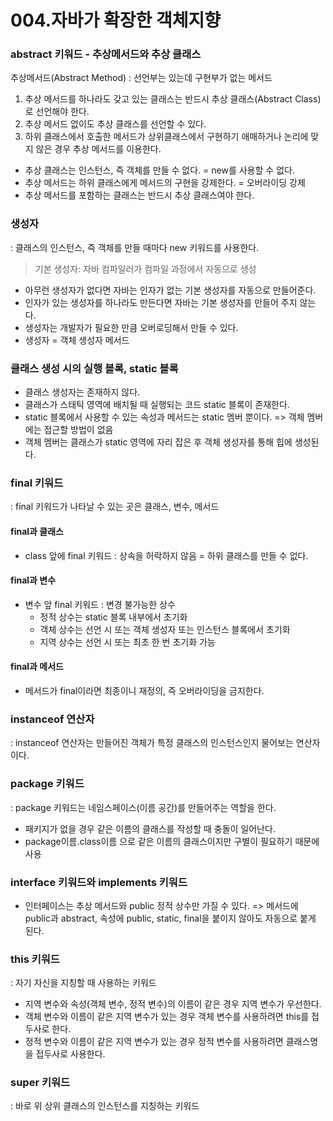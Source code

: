 004.자바가 확장한 객체지향
===============

### abstract 키워드 - 추상메서드와 추상 클래스 
추상메서드(Abstract Method) : 선언부는 있는데 구현부가 없는 메서드 <br>
1. 추상 메서드를 하나라도 갖고 있는 클래스는 반드시 추상 클래스(Abstract Class)로 선언해야 한다. </br>
2. 추상 메서드 없이도 추상 클래스를 선언할 수 있다. </br>
3. 하위 클래스에서 호출한 메서드가 상위클래스에서 구현하기 애매하거나 논리에 맞지 않은 경우 추상 메서드를 이용한다. 
- 추상 클래스는 인스턴스, 즉 객체를 만들 수 없다. = new를 사용할 수 없다.
- 추상 메서드는 하위 클래스에게 메서드의 구현을 강제한다. = 오버라이딩 강제 
- 추상 메서드를 포함하는 클래스는 반드시 추상 클래스여야 한다.  

### 생성자 
: 클래스의 인스턴스, 즉 객체를 만들 때마다 new 키워드를 사용한다. </br>

> 기본 생성자: 자바 컴파일러가 컴파일 과정에서 자동으로 생성 
- 아무런 생성자가 없다면 자바는 인자가 없는 기본 생성자를 자동으로 만들어준다. 
- 인자가 있는 생성자를 하나라도 만든다면 자바는 기본 생성자를 만들어 주지 않는다. 
- 생성자는 개발자가 필요한 만큼 오버로딩해서 만들 수 있다. 
- 생성자 = 객체 생성자 메서드 

### 클래스 생성 시의 실행 블록, static 블록 
- 클래스 생성자는 존재하지 않다. 
- 클래스가 스태틱 영역에 배치될 때 실행되는 코드 static 블록이 존재한다. 
- static 블록에서 사용할 수 있는 속성과 메서드는 static 멤버 뿐이다. => 객체 멤버에는 접근할 방법이 없음 
- 객체 멤버는 클래스가 static 영역에 자리 잡은 후 객체 생성자를 통해 힙에 생성된다. 

### final 키워드 
: final 키워드가 나타날 수 있는 곳은 클래스, 변수, 메서드 
#### final과 클래스 
- class 앞에 final 키워드 : 상속을 허락하지 않음 = 하위 클래스를 만들 수 없다. 
#### final과 변수 
- 변수 앞 final 키워드 : 변경 불가능한 상수 
  - 정적 상수는 static 블록 내부에서 초기화
  - 객체 상수는 선언 시 또는 객체 생성자 또는 인스턴스 블록에서 초기화 
  - 지역 상수는 선언 시 또는 최초 한 번 초기화 가능 

#### final과 메서드 
- 메서드가 final이라면 최종이니 재정의, 즉 오버라이딩을 금지한다. 

### instanceof 연산자 
: instanceof 연산자는 만들어진 객체가 특정 클래스의 인스턴스인지 물어보는 연산자이다. 
  
### package 키워드 
: package 키워드는 네임스페이스(이름 공간)를 만들어주는 역할을 한다. 
- 패키지가 없을 경우 같은 이름의 클래스를 작성할 때 충돌이 일어난다.
- package이름.class이름 으로 같은 이름의 클래스이지만 구별이 필요하기 때문에 사용 

### interface 키워드와 implements 키워드 
- 인터페이스는 추상 메서드와 public 정적 상수만 가질 수 있다. => 메서드에 public과 abstract, 속성에 public, static, final을 붙이지 않아도 자동으로 붙게 된다. 

### this 키워드 
: 자기 자신을 지칭할 때 사용하는 키워드 
- 지역 변수와 속성(객체 변수, 정적 변수)의 이름이 같은 경우 지역 변수가 우선한다. 
- 객체 변수와 이름이 같은 지역 변수가 있는 경우 객체 변수를 사용하려면 this를 접두사로 한다. 
- 정적 변수와 이름이 같은 지역 변수가 있는 경우 정적 변수를 사용하려면 클래스명을 접두사로 사용한다. 

### super 키워드 
: 바로 위 상위 클래스의 인스턴스를 지칭하는 키워드 
